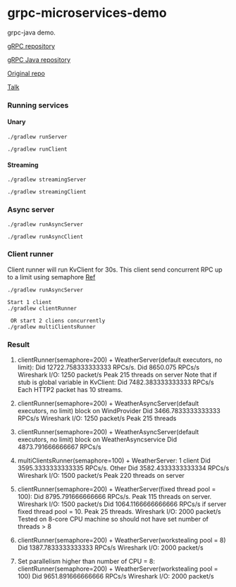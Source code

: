 # grpc-microservices-demo

grpc-java demo.

[gRPC repository](https://github.com/grpc/grpc)

[gRPC Java repository](https://github.com/grpc/grpc-java)

[Original repo](https://github.com/alxbnet/grpc-microservices-demo)

[Talk](https://fr.slideshare.net/borisovalex/enabling-googley-microservices-with-grpc-at-jdkio-2017)

### Running services

#### Unary

```
./gradlew runServer
```

```
./gradlew runClient
```

#### Streaming

```
./gradlew streamingServer
```

```
./gradlew streamingClient
```

### Async server

```
./gradlew runAsyncServer

./gradlew runAsyncClient
```

### Client runner

Client runner will run KvClient for 30s. This client send concurrent RPC up to a limit
using semaphore [Ref](https://grpc.io/blog/optimizing-grpc-part-1/)
```
./gradlew runAsyncServer 

Start 1 client
./gradlew clientRunner

 OR start 2 cliens concurrently
./gradlew multiClientsRunner

```

### Result

1. clientRunner(semaphore=200) + WeatherServer(default executors, no limit):
   Did 12722.758333333333 RPCs/s. Did 8650.075 RPCs/s
   Wireshark I/O: 1250 packet/s
   Peak 215 threads on server
Note that if stub is global variable in KvClient: Did 7482.383333333333 RPCs/s
Each HTTP2 packet has 10 streams.

2. clientRunner(semaphore=200) + WeatherAsyncServer(default executors, no limit) block on WindProvider
   Did 3466.7833333333333 RPCs/s
   Wireshark I/O: 1250 packet/s
   Peak 215 threads

3. clientRunner(semaphore=200) + WeatherAsyncServer(default executors, no limit) block on WeatherAsyncservice
   Did 4873.791666666667 RPCs/s
4. multiClientsRunner(semaphore=100) + WeatherServer:
   1 client Did 3595.3333333333335 RPCs/s. Other Did 3582.4333333333334 RPCs/s
   Wireshark I/O: 1500 packet/s 
   Peak 220 threads on server 
5. clientRunner(semaphore=200) + WeatherServer(fixed thread pool = 100):
   Did 8795.791666666666 RPCs/s. Peak 115 threads on server. Wireshark I/O: 1500 packet/s
   Did 1064.1166666666666 RPCs/s if server fixed thread pool = 10. Peak 25 threads. Wireshark I/O: 2000 packet/s
   Tested on 8-core CPU machine so should not have set number of threads > 8
6. clientRunner(semaphore=200) + WeatherServer(workstealing pool = 8)
   Did 1387.7833333333333 RPCs/s
   Wireshark I/O: 2000 packet/s
7. Set parallelism higher than number of CPU = 8:
   clientRunner(semaphore=200) + WeatherServer(workstealing pool = 100)
   Did 9651.891666666666 RPCs/s
   Wireshark I/O: 2000 packet/s